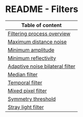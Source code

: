 # README - Filters

| Table of content|
|-|
| [Filtering process overview](/Parameters/Filters/filteringProcess.md)|
| [Maximum distance noise](/Parameters/Filters/maxDistNoise.md)|
| [Minimum amplitude](/Parameters/Filters/minAmplitude.md)|
| [Minimum reflectivity](/Parameters/Filters/minReflectivity.md)|
| [Adaptive noise bilateral filter](/Parameters/Filters/bilateralFilter.md)|
| [Median filter](/Parameters/Filters/median.md)|
| [Temporal filter](/Parameters/Filters/temporalFilter.md)|
| [Mixed pixel filter](/Parameters/Filters/mixedPixelFilter.md)|
| [Symmetry threshold](/Parameters/Filters/symmetryThreshold.md)|
| [Stray light filter](/Parameters/Filters/strayLight.md)|